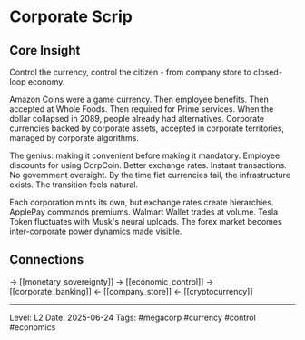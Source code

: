 # Corporate Scrip

## Core Insight
Control the currency, control the citizen - from company store to closed-loop economy.

Amazon Coins were a game currency. Then employee benefits. Then accepted at Whole Foods. Then required for Prime services. When the dollar collapsed in 2089, people already had alternatives. Corporate currencies backed by corporate assets, accepted in corporate territories, managed by corporate algorithms.

The genius: making it convenient before making it mandatory. Employee discounts for using CorpCoin. Better exchange rates. Instant transactions. No government oversight. By the time fiat currencies fail, the infrastructure exists. The transition feels natural.

Each corporation mints its own, but exchange rates create hierarchies. ApplePay commands premiums. Walmart Wallet trades at volume. Tesla Token fluctuates with Musk's neural uploads. The forex market becomes inter-corporate power dynamics made visible.

## Connections
→ [[monetary_sovereignty]]
→ [[economic_control]]
→ [[corporate_banking]]
← [[company_store]]
← [[cryptocurrency]]

---
Level: L2
Date: 2025-06-24
Tags: #megacorp #currency #control #economics